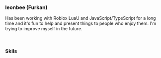 ### leonbee (Furkan)

Has been working with Roblox LuaU and JavaScript/TypeScript for a long time and it's fun to help and present things to people who enjoy them. I'm trying to improve myself in the future.

<div align="center">  
<a href="https://www.javascript.com/" target="_blank"><img style="margin: 0px" src="https://profilinator.rishav.dev/skills-assets/javascript-original.svg" alt="JavaScript" height="0" /></a>  
<a href="https://www.typescriptlang.org/" target="_blank"><img style="margin: 0px" src="https://profilinator.rishav.dev/skills-assets/typescript-original.svg" alt="TypeScript" height="0" /></a>  
</div>  

### Skils

